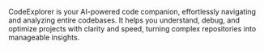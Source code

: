 CodeExplorer is your AI-powered code companion, effortlessly navigating and analyzing entire codebases. It helps you understand, debug, and optimize projects with clarity and speed, turning complex repositories into manageable insights. 
